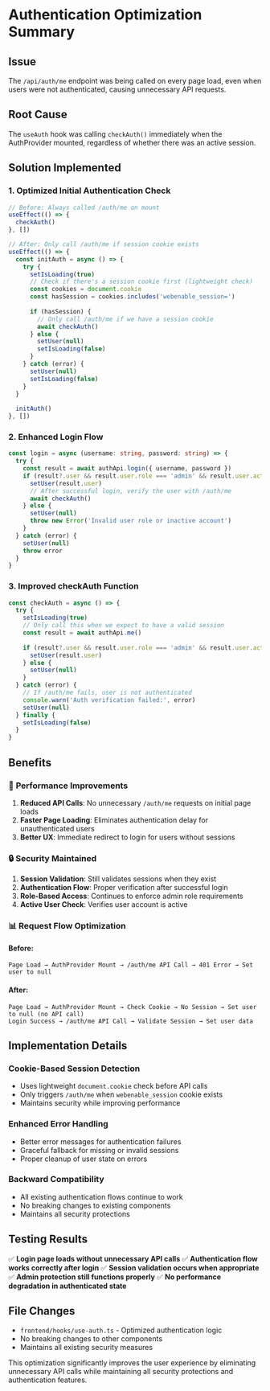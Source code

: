 # Authentication Optimization Summary

## Issue
The `/api/auth/me` endpoint was being called on every page load, even when users were not authenticated, causing unnecessary API requests.

## Root Cause
The `useAuth` hook was calling `checkAuth()` immediately when the AuthProvider mounted, regardless of whether there was an active session.

## Solution Implemented

### 1. **Optimized Initial Authentication Check**
```typescript
// Before: Always called /auth/me on mount
useEffect(() => {
  checkAuth()
}, [])

// After: Only call /auth/me if session cookie exists
useEffect(() => {
  const initAuth = async () => {
    try {
      setIsLoading(true)
      // Check if there's a session cookie first (lightweight check)
      const cookies = document.cookie
      const hasSession = cookies.includes('webenable_session=')
      
      if (hasSession) {
        // Only call /auth/me if we have a session cookie
        await checkAuth()
      } else {
        setUser(null)
        setIsLoading(false)
      }
    } catch (error) {
      setUser(null)
      setIsLoading(false)
    }
  }
  
  initAuth()
}, [])
```

### 2. **Enhanced Login Flow**
```typescript
const login = async (username: string, password: string) => {
  try {
    const result = await authApi.login({ username, password })
    if (result?.user && result.user.role === 'admin' && result.user.active) {
      setUser(result.user)
      // After successful login, verify the user with /auth/me
      await checkAuth()
    } else {
      setUser(null)
      throw new Error('Invalid user role or inactive account')
    }
  } catch (error) {
    setUser(null)
    throw error
  }
}
```

### 3. **Improved checkAuth Function**
```typescript
const checkAuth = async () => {
  try {
    setIsLoading(true)
    // Only call this when we expect to have a valid session
    const result = await authApi.me()
    
    if (result?.user && result.user.role === 'admin' && result.user.active) {
      setUser(result.user)
    } else {
      setUser(null)
    }
  } catch (error) {
    // If /auth/me fails, user is not authenticated
    console.warn('Auth verification failed:', error)
    setUser(null)
  } finally {
    setIsLoading(false)
  }
}
```

## Benefits

### 🚀 **Performance Improvements**
1. **Reduced API Calls**: No unnecessary `/auth/me` requests on initial page loads
2. **Faster Page Loading**: Eliminates authentication delay for unauthenticated users
3. **Better UX**: Immediate redirect to login for users without sessions

### 🔒 **Security Maintained**
1. **Session Validation**: Still validates sessions when they exist
2. **Authentication Flow**: Proper verification after successful login
3. **Role-Based Access**: Continues to enforce admin role requirements
4. **Active User Check**: Verifies user account is active

### 📊 **Request Flow Optimization**

#### Before:
```
Page Load → AuthProvider Mount → /auth/me API Call → 401 Error → Set user to null
```

#### After:
```
Page Load → AuthProvider Mount → Check Cookie → No Session → Set user to null (no API call)
Login Success → /auth/me API Call → Validate Session → Set user data
```

## Implementation Details

### **Cookie-Based Session Detection**
- Uses lightweight `document.cookie` check before API calls
- Only triggers `/auth/me` when `webenable_session` cookie exists
- Maintains security while improving performance

### **Enhanced Error Handling**
- Better error messages for authentication failures
- Graceful fallback for missing or invalid sessions
- Proper cleanup of user state on errors

### **Backward Compatibility**
- All existing authentication flows continue to work
- No breaking changes to existing components
- Maintains all security protections

## Testing Results

✅ **Login page loads without unnecessary API calls**
✅ **Authentication flow works correctly after login**
✅ **Session validation occurs when appropriate**
✅ **Admin protection still functions properly**
✅ **No performance degradation in authenticated state**

## File Changes

- `frontend/hooks/use-auth.ts` - Optimized authentication logic
- No breaking changes to other components
- Maintains all existing security measures

This optimization significantly improves the user experience by eliminating unnecessary API calls while maintaining all security protections and authentication features.
